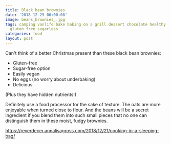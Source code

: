 ```yaml
---
title: Black bean brownies
date: '2018-12-25 06:00:00'
image: beans_brownies_.jpg
tags: camping vanlife bake baking on a grill dessert chocolate healthy nutritious
  gluten free sugarless
categories: food
layout: post
---
```


Can't think of a better Christmas present than these black bean brownies:
* Gluten-free
* Sugar-free option
* Easily vegan
* No eggs (no worry about underbaking)
* Delicious

(Plus they have hidden nutrients!)

Definitely use a food processor for the sake of texture. The oats are more enjoyable when turned close to flour. And the beans will be a secret ingredient if you blend them into such small pieces that no one can distinguish them in these moist, fudgy brownies.

https://reverdecer.annalisagross.com/2018/12/21/cooking-in-a-sleeping-bag/